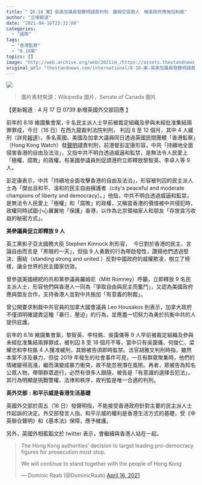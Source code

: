 ```yaml
---
title: "【8.18 案】英美加議員發聲明譴責判刑　羅姆尼促放人　稱美政府應施加制裁"
author: "立場報道"
date: "2021-04-16T23:32:00"
categories:
  - "國際"
tags:
  - "香港監察"
  - "8.18案"
topics: []
image: "http://web.archive.org/web/2021im_/https://assets.thestandnews.com/media/photos/33-2720copy_LeYic.png"
original_url: "thestandnews.com/international/8-18-案-英美加議員發聲明譴責判刑-羅姆尼促放人-稱美政府應施加制裁"
---
```

![](http://web.archive.org/web/2021im_/https://assets.thestandnews.com/media/photos/33-2720copy_LeYic.png)
> 圖片素材來源：Wikipedia 圖片，Senate of Canada 圖片

【更新報道﹕4 月 17 日 0739 新增英國外交部回應 】

前年的 8.18 維園集會案，9 名民主派人士早前被裁定組織及參與未經批准集結兩罪罪成，今日（16 日）在西九龍裁判法院判刑， 判囚 8 至 12 個月，其中 4 人緩刑（詳見[報道](../../court/8-18-%E6%A1%88-%E9%BB%8E%E6%99%BA%E8%8B%B1%E6%A2%81%E5%9C%8B%E9%9B%84%E7%AD%89%E5%9B%9A-8-%E8%87%B3-18-%E5%80%8B%E6%9C%88-%E6%9D%8E%E6%9F%B1%E9%8A%98%E5%90%B3%E9%9D%84%E5%84%80%E7%B7%A9%E5%88%91-%E5%AE%98-%E6%98%8E%E9%A1%AF%E6%8C%91%E6%88%B0%E8%AD%A6%E6%AC%8A-%E5%88%A4%E7%9B%A3%E5%94%AF%E4%B8%80%E9%81%B8%E6%93%87/)）。多名英國、美國及加拿大議員同日透過英國民間團體「香港監察」（Hong Kong Watch）發[聲明](http://web.archive.org/web/20211229101552/https://www.hongkongwatch.org/all-posts/2021/4/16/international-parliamentarians-condemn-todays-imprisonment-of-the-most-moderate-and-distinguished-pro-democracy-activists)譴責判刑，前港督彭定康形容，中共「持續地全面侵害香港的自由及法治」，又指中共不明白透過威逼和監禁，是無法令人民愛上「極權、腐敗」的政權，有美國參議員則促請港府立即釋放黎智英、李卓人等 9 人。

彭定康表示，中共「持續地全面攻擊香港的自由及法治」，形容被判囚的民主派人士為「傑出且和平、溫和的民主自由擁護者（city's peaceful and moderate champions of liberty and democracy）。」他指，中共不明白透過威逼和監禁，是無法令人民愛上「極權」和「腐敗」的政權，又稱當香港的價值被中共侵犯時，政權同時試圖小心翼翼地「保護」香港，以作為北京領袖家人和朋友「存放貪污收益的秘密方式」。

**美參議員促立即釋放 9 人**

英工黨影子亞太國務大臣 Stephen Kinnock 則形容，  今日對於香港的民主、言論自由而言是「黑暗的一天」，但指 9 人勇敢的行為帶啟發性，讚揚他們透過堅決、團結（standing strong and united ）反對中國政府的威權欺凌，樹立了榜樣，讓全世界的民主國家仿效。

曾參選美國總統的共和黨參議員羅姆尼（Mitt Romney）呼籲，立即釋放 9 名民主派人士，形容他們與香港人一同為「爭取自由與民主而奮鬥」，又認為美國政府應與盟友合作，支持香港人並對中共施加「有意義的制裁」。

曾公開要求制裁中共官員的加拿大國會議員 Leo Housakos 則表示，加拿大政府不僅須明確譴責這種「暴行、壓迫」的行為，並應盡一切努力為勇於抗衡中共的人提供庇護。

前年的 8.18 維園集會案，黎智英、李柱銘、吳靄儀等 9 人早前被裁定組織及參與未經批准集結兩罪罪成，被判囚 8 至 18 個月不等，當中只有吳靄儀、何俊仁、梁耀忠和李柱銘 4 人獲准緩刑，其餘被告須即時監禁。法官胡雅文判刑時指，雖然本案不涉及暴力，但從 2019 年發生的社會事件可見，一旦有群眾聚集時，他們的情緒變得高漲，繼而演變成暴力衝突，故不能忽視潛在風險。再者，眾被告為知名公眾人物，帶領群眾遊行，必然有很多人跟隨，被告是「有意識的選擇去犯法」，其行為明顯是挑戰警權、法律和秩序，故判監是唯一合適的判刑。

**英外交部﹕和平示威是香港生活基礎**

英國外交部於周五（16 日）發聲明指，不能接受香港政府針對主要的民主派人士作起訴的決定。外交部發言人指，和平示威的權利是香港生活方式的基礎，受《中英聯合聲明》和《基本法》保障，應予維護。

另外，英國外相藍韜文於 twitter 表示，會繼續與香港人站在一起。

> The Hong Kong authorities’ decision to target leading pro-democracy figures for prosecution must stop.  
>   
> We will continue to stand together with the people of Hong Kong
> 
> — Dominic Raab (@DominicRaab) [April 16, 2021](http://web.archive.org/web/20211229101552/https://twitter.com/DominicRaab/status/1383092356325474312?ref_src=twsrc%5Etfw)